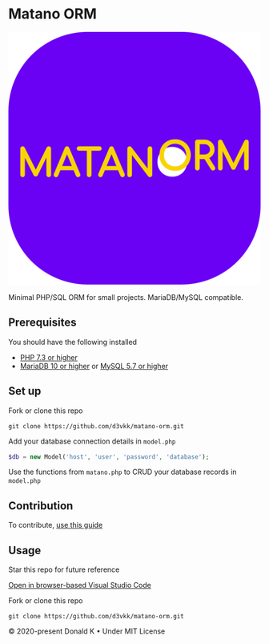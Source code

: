# Matano ORM

![Matano ORM Logo](https://github.com/d3vkk/matano-orm/blob/master/matano-orm-logo.png)

Minimal PHP/SQL ORM for small projects. MariaDB/MySQL compatible.

## Prerequisites

You should have the following installed

- [PHP 7.3 or higher](https://php.net/)
- [MariaDB 10 or higher](https://mariadb.com/) or [MySQL 5.7 or higher](https://mysql.com/)

## Set up

Fork or clone this repo
```
git clone https://github.com/d3vkk/matano-orm.git
```

Add your database connection details in `model.php`
```php
$db = new Model('host', 'user', 'password', 'database');
```

Use the functions from `matano.php` to CRUD your database records in `model.php`

## Contribution

To contribute, [use this guide](https://github.com/d3vkk/open-source/blob/master/CONTRIBUTING.md)

## Usage

Star this repo for future reference

[Open in browser-based Visual Studio Code](https://vscode.dev/github/d3vkk/matano-orm)

Fork or clone this repo
```
git clone https://github.com/d3vkk/matano-orm.git
```

© 2020-present Donald K • Under MIT License
